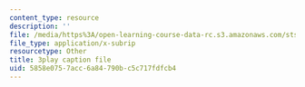 ```yaml
---
content_type: resource
description: ''
file: /media/https%3A/open-learning-course-data-rc.s3.amazonaws.com/sts-081-innovation-systems-for-science-technology-energy-manufacturing-and-health-spring-2017/5858e0757acc6a84790bc5c717fdfcb4_L-Y4K7LfHms.srt
file_type: application/x-subrip
resourcetype: Other
title: 3play caption file
uid: 5858e075-7acc-6a84-790b-c5c717fdfcb4
---
```

